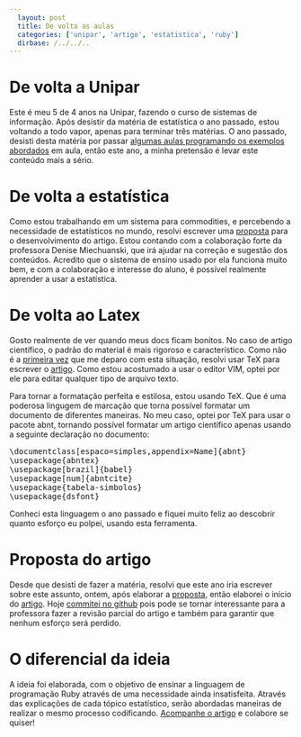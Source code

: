 ```yaml
---
  layout: post
  title: De volta as aulas
  categories: ['unipar', 'artigo', 'estatistica', 'ruby']
  dirbase: /../../..
---
```


# De volta a Unipar

Este é meu 5 de 4 anos na Unipar, fazendo o curso de sistemas de informação.  Após desistir da matéria de estatística o ano passado, estou voltando a todo vapor, apenas para terminar três matérias. O ano passado, desisti desta matéria por passar [algumas aulas programando os exemplos abordados][url-df] em aula, então este ano, a minha pretensão é levar este conteúdo mais a sério.

# De volta a estatística

Como estou trabalhando em um sistema para commodities, e percebendo a necessidade de estatísticos no mundo, resolvi escrever uma [proposta][proposta-tex] para o desenvolvimento do artigo. Estou contando com a colaboração forte da professora Denise Miechuanski, que irá ajudar na correção e sugestão dos conteúdos. Acredito que o sistema de ensino usado por ela funciona muito bem, e com a colaboração e interesse do aluno, é possível realmente aprender a usar a estatística. 

# De volta ao Latex

Gosto realmente de ver quando meus docs ficam bonitos. No caso de artigo científico, o padrão do material é mais rigoroso e característico. Como não é a [primeira vez][artigo-elep] que me deparo com esta situação, resolvi usar TeX para escrever o [artigo][github-url-artigo]. Como estou acostumado a usar o editor VIM, optei por ele para editar qualquer tipo de arquivo texto. 

Para tornar a formatação perfeita e estilosa, estou usando TeX. Que é uma poderosa lingugem de marcação que torna possível formatar um documento de diferentes maneiras. No meu caso, optei por TeX para usar o pacote abnt, tornando possível formatar um artigo científico apenas usando a seguinte declaração no documento:

<div><pre class="prettyprint lang-latex">
\documentclass[espaco=simples,appendix=Name]{abnt}
\usepackage{abntex}
\usepackage[brazil]{babel}
\usepackage[num]{abntcite}
\usepackage{tabela-simbolos}
\usepackage{dsfont} 
</pre></div>

Conheci esta linguagem o ano passado e fiquei muito feliz ao descobrir quanto esforço eu polpei, usando esta ferramenta. 

# Proposta do artigo

Desde que desisti de fazer a matéria, resolvi que este ano iria escrever sobre este assunto, ontem, após elaborar a [proposta][proposta-tex], então elaborei o início do [artigo][artigo-tex]. Hoje [commitei no github][github-url-artigo] pois pode se tornar interessante para a professora fazer a revisão parcial do artigo e também para garantir que nenhum esforço será perdido.

# O diferencial da ideia

A ideia foi elaborada, com o objetivo de ensinar a linguagem de programação Ruby através de uma necessidade ainda insatisfeita. Através das explicações de cada tópico estatístico, serão abordadas maneiras de realizar o mesmo processo codificando. [Acompanhe o artigo][github-url-feed] e colabore se quiser!


[url-df]: http://github.com/jonatas/distribuicao_de_frequencia
[proposta-tex]: http://github.com/jonatas/artigo_estatistica/blob/master/proposta.tex
[artigo-tex]: http://github.com/jonatas/artigo_estatistica/blob/master/artigo.tex
[github-url-artigo]: http://github.com/jonatas/artigo_estatistica
[github-url-feed]: http://github.com/feeds/jonatas/commits/artigo_estatistica/master
[artigo-elep]: http://github.com/jonatas/artigo_elep
